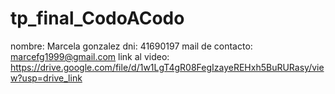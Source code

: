 # tp_final_CodoACodo

nombre: Marcela gonzalez
dni: 41690197
mail de contacto: marcefg1999@gmail.com
link al video: https://drive.google.com/file/d/1w1LgT4gR08FegIzayeREHxh5BuRURasy/view?usp=drive_link
